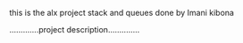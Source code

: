 this is the alx project stack and queues done by Imani kibona


.............project description..............
